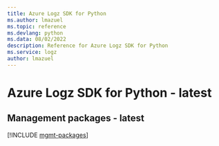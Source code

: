 ```yaml
---
title: Azure Logz SDK for Python
ms.author: lmazuel
ms.topic: reference
ms.devlang: python
ms.data: 08/02/2022
description: Reference for Azure Logz SDK for Python
ms.service: logz
author: lmazuel
---
```

# Azure Logz SDK for Python - latest

## Management packages - latest
[!INCLUDE [mgmt-packages](logz-mgmt-index.md)]
